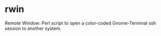 # rwin
Remote Window: Perl script to open a color-coded Gnome-Terminal ssh session to another system.

